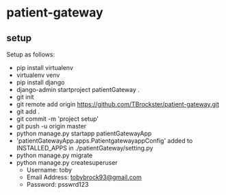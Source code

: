 # patient-gateway

## setup

Setup as follows:

  - pip install virtualenv
  - virtualenv venv
  - pip install django
  - django-admin startproject patientGateway .
  - git init
  - git remote add origin https://github.com/TBrockster/patient-gateway.git
  - git add .
  - git commit -m 'project setup'
  - git push -u origin master
  - python manage.py startapp patientGatewayApp
  - 'patientGatewayApp.apps.PatientgatewayappConfig' added to INSTALLED_APPS in ./patientGateway/setting.py
  - python manage.py migrate
  - python manage.py createsuperuser
    - Username: toby
    - Email Address: tobybrock93@gmail.com
    - Password: psswrd123